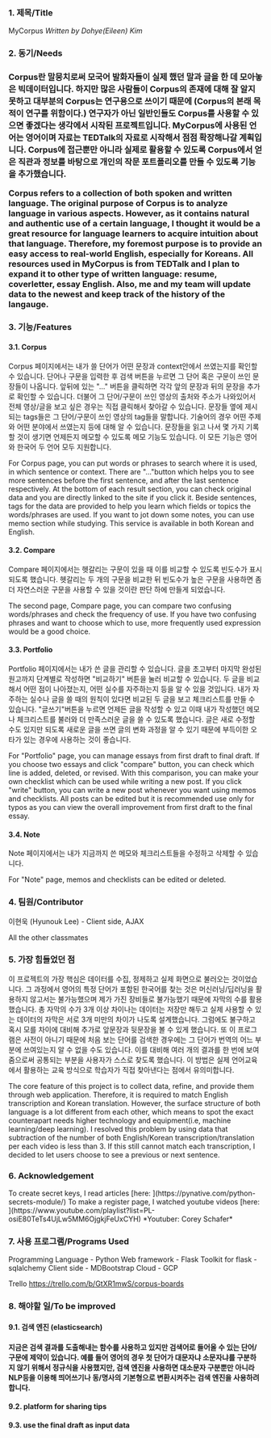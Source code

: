 <h3> 1. 제목/Title </h3>

MyCorpus *Written by Dohye(Eileen) Kim*


<h3> 2. 동기/Needs <h3>
  
Corpus란 말뭉치로써 모국어 발화자들이 실제 했던 말과 글을 한 데 모아놓은 빅데이터입니다. 하지만 많은 사람들이 Corpus의 존재에 대해 잘 알지 못하고 대부분의 Corpus는 연구용으로 쓰이기 때문에 (Corpus의 본래 목적이 연구를 위함이다.) 연구자가 아닌 일반인들도 Corpus를 사용할 수 있으면 좋겠다는 생각에서 시작된 프로젝트입니다. MyCorpus에 사용된 언어는 영어이며 자료는 TEDTalk의 자료로 시작해서 점점 확장해나갈 계획입니다. Corpus에 접근뿐만 아니라 실제로 활용할 수 있도록 Corpus에서 얻은 직관과 정보를 바탕으로 개인의 작문 포트폴리오를 만들 수 있도록 기능을 추가했습니다.

Corpus refers to a collection of both spoken and written language. The original purpose of Corpus is to analyze language in various aspects. However, as it contains natural and authentic use of a certain language, I thought it would be a great resource for language learners to acquire intuition about that language. Therefore, my foremost purpose is to provide an easy access to real-world English, especially for Koreans. All resources used in MyCorpus is from TEDTalk and I plan to expand it to other type of written language: resume, coverletter, essay English. Also, me and my team will update data to the newest and keep track of the history of the langauge.  
  
<h3> 3. 기능/Features </h3>

<h4> 3.1. Corpus </h4> Corpus 페이지에서는 내가 쓸 단어가 어떤 문장과 context안에서 쓰였는지를 확인할 수 있습니다. 단어나 구문을 입력한 후 검색 버튼을 누르면 그 단어 혹은 구문이 쓰인 문장들이 나옵니다. 앞뒤에 있는 "..." 버튼을 클릭하면 각각 앞의 문장과 뒤의 문장을 추가로 확인할 수 있습니다. 더불어 그 단어/구문이 쓰인 영상의 출처와 주소가 나와있어서 전체 영상/글을 보고 싶은 경우는 직접 클릭해서 찾아갈 수 있습니다. 문장들 옆에 제시되는 tags들은 그 단어/구문이 쓰인 영상의 tag들을 말합니다. 기술어의 경우 어떤 주제와 어떤 분야에서 쓰였는지 등에 대해 알 수 있습니다. 문장들을 읽고 나서 몇 가지 기록할 것이 생기면 언제든지 메모할 수 있도록 메모 기능도 있습니다. 이 모든 기능은 영어와 한국어 두 언어 모두 지원합니다.

For Corpus page, you can put words or phrases to search where it is used, in which sentence or context. There are "..."button which helps you to see more sentences before the first sentence, and after the last sentence respectively. At the bottom of each result section, you can check original data and you are directly linked to the site if you click it. Beside sentences, tags for the data are provided to help you learn which fields or topics the words/phrases are used. If you want to jot down some notes, you can use memo section while studying. This service is available in both Korean and English.

<h4> 3.2. Compare </h4> 

Compare 페이지에서는 헷갈리는 구문이 있을 때 이를 비교할 수 있도록 빈도수가 표시되도록 했습니다. 헷갈리는 두 개의 구문을 비교한 뒤 빈도수가 높은 구문을 사용하면 좀더 자연스러운 구문을 사용할 수 있을 것이란 판단 하에 만들게 되었습니다.

The second page, Compare page, you can compare two confusing words/phrases and check the frequency of use. If you have two confusing phrases and want to choose which to use, more frequently used expression would be a good choice.

<h4> 3.3. Portfolio </h4> 

Portfolio 페이지에서는 내가 쓴 글을 관리할 수 있습니다. 글을 초고부터 마지막 완성된 원고까지 단계별로 작성하면 "비교하기" 버튼을 눌러 비교할 수 있습니다. 두 글을 비교해서 어떤 점이 나아졌는지, 어떤 실수를 자주하는지 등을 알 수 있을 것입니다. 내가 자주하는 실수나 글을 쓸 때의 원칙이 있다면 비교된 두 글을 보고 체크리스트를 만들 수 있습니다. "글쓰기"버튼을 누르면 언제든 글을 작성할 수 있고 이때 내가 작성했던 메모나 체크리스트를 불러와 더 만족스러운 글을 쓸 수 있도록 했습니다. 글은 새로 수정할 수도 있지만 되도록 새로운 글을 쓰면 글의 변화 과정을 알 수 있기 때문에 부득이한 오타가 있는 경우에 사용하는 것이 좋습니다.

For "Portfolio" page, you can manage essays from first draft to final draft. If you choose two essays and click "compare" button, you can check which line is added, deleted, or revised. With this comparison, you can make your own checklist which can be used while writing a new post. If you click "write" button, you can write a new post whenever you want using memos and checklists. All posts can be edited but it is recommended use only for typos as you can view the overall improvement from first draft to the final essay.

<h4> 3.4. Note </h4> 

Note 페이지에서는 내가 지금까지 쓴 메모와 체크리스트들을 수정하고 삭제할 수 있습니다.

For "Note" page, memos and checklists can be edited or deleted.

<h3> 4. 팀원/Contributor </h3>

이현욱 (Hyunouk Lee) - Client side, AJAX

All the other classmates 

<h3> 5. 가장 힘들었던 점 </h3>

이 프로젝트의 가장 핵심은 데이터를 수집, 정제하고 실제 화면으로 불러오는 것이었습니다. 그 과정에서 영어의 특정 단어가 포함된 한국어를 찾는 것은 머신러닝/딥러닝을 활용하지 않고서는 불가능했으며 제가 가진 장비들로 불가능했기 때문에 자막의 수를 활용했습니다. 총 자막의 수가 3개 이상 차이나는 데이터는 저장만 해두고 실제 사용할 수 있는 데이터의 자막은 서로 3개 미만의 차이가 나도록 설계했습니다. 그럼에도 불구하고 혹시 모를 차이에 대비해 추가로 앞문장과 뒷문장을 볼 수 있게 했습니다. 또 이 프로그램은 사전이 아니기 때문에 처음 보는 단어를 검색한 경우에는 그 단어가 번역의 어느 부분에 쓰여있는지 알 수 없을 수도 있습니다. 이를 대비해 여러 개의 결과를 한 번에 보여줌으로써 공통되는 부분을 사용자가 스스로 찾도록 했습니다. 이 방법은 실제 언어교육에서 활용하는 교육 방식으로 학습자가 직접 찾아낸다는 점에서 유의미합니다.

The core feature of this project is to collect data, refine, and provide them through web application. Therefore, it is required to match English transcription and Korean translation. However, the surface structure of both language is a lot different from each other, which means to spot the exact counterapart needs higher technology and equipment(i.e, machine learning/deep learning). I resolved this problem by using data that subtraction of the number of both English/Korean transcription/translation per each video is less than 3. If this still cannot match each transcription, I decided to let users choose to see a previous or next sentence. 


<h3> 6. Acknowledgement </h3>
To create secret keys, I read articles [here: ](https://pynative.com/python-secrets-module/)
To make a register page, I watched youtube videos [here: ](https://www.youtube.com/playlist?list=PL-osiE80TeTs4UjLw5MM6OjgkjFeUxCYH) *Youtuber: Corey Schafer*

<h3> 7. 사용 프로그램/Programs Used </h3>
Programming Language - Python
Web framework - Flask
Toolkit for flask - sqlalchemy
Client side - MDBootstrap
Cloud - GCP

Trello 
https://trello.com/b/GtXR1mwS/corpus-boards

<h3> 8. 해야할 일/To be improved </h3>
<h4> 9.1. 검색 엔진 (elasticsearch)<h4>
  
지금은 검색 결과를 도출해내는 함수를 사용하고 있지만 검색어로 들어올 수 있는 단어/구문에 제약이 있습니다. 예를 들어 영어의 경우 첫 단어가 대문자냐 소문자냐를 구분하지 않기 위해서 정규식을 사용했지만, 검색 엔진을 사용하면 대소문자 구분뿐만 아니라 NLP등을 이용해 띄어쓰기나 동/명사의 기본형으로 변환시켜주는 검색 엔진을 사용하려 합니다.

<h4> 9.2. platform for sharing tips </h4>
<h4> 9.3. use the final draft as input data </h4>
